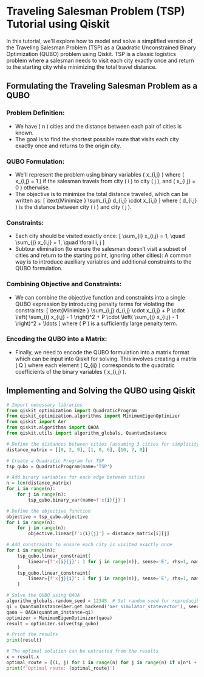 # Traveling Salesman Problem (TSP) Tutorial using Qiskit

In this tutorial, we'll explore how to model and solve a simplified version of the Traveling Salesman Problem (TSP) as a Quadratic Unconstrained Binary Optimization (QUBO) problem using Qiskit. TSP is a classic logistics problem where a salesman needs to visit each city exactly once and return to the starting city while minimizing the total travel distance.

## Formulating the Traveling Salesman Problem as a QUBO

### Problem Definition:
- We have \( n \) cities and the distance between each pair of cities is known.
- The goal is to find the shortest possible route that visits each city exactly once and returns to the origin city.

### QUBO Formulation:
- We'll represent the problem using binary variables \( x_{i,j} \) where \( x_{i,j} = 1 \) if the salesman travels from city \( i \) to city \( j \), and \( x_{i,j} = 0 \) otherwise.
- The objective is to minimize the total distance traveled, which can be written as:
\[ \text{Minimize } \sum_{i,j} d_{i,j} \cdot x_{i,j} \]
where \( d_{i,j} \) is the distance between city \( i \) and city \( j \).

### Constraints:
- Each city should be visited exactly once:
\[ \sum_{i} x_{i,j} = 1, \quad \sum_{j} x_{i,j} = 1, \quad \forall i, j \]
- Subtour elimination (to ensure the salesman doesn’t visit a subset of cities and return to the starting point, ignoring other cities): A common way is to introduce auxiliary variables and additional constraints to the QUBO formulation.

### Combining Objective and Constraints:
- We can combine the objective function and constraints into a single QUBO expression by introducing penalty terms for violating the constraints:
\[ \text{Minimize } \sum_{i,j} d_{i,j} \cdot x_{i,j} + P \cdot \left( \sum_{i} x_{i,j} - 1 \right)^2 + P \cdot \left( \sum_{j} x_{i,j} - 1 \right)^2 + \ldots \]
where \( P \) is a sufficiently large penalty term.

### Encoding the QUBO into a Matrix:
- Finally, we need to encode the QUBO formulation into a matrix format which can be input into Qiskit for solving. This involves creating a matrix \( Q \) where each element \( Q_{ij} \) corresponds to the quadratic coefficients of the binary variables \( x_{i,j} \).

## Implementing and Solving the QUBO using Qiskit

```python
# Import necessary libraries
from qiskit_optimization import QuadraticProgram
from qiskit_optimization.algorithms import MinimumEigenOptimizer
from qiskit import Aer
from qiskit.algorithms import QAOA
from qiskit.utils import algorithm_globals, QuantumInstance

# Define the distances between cities (assuming 3 cities for simplicity)
distance_matrix = [[0, 2, 9], [1, 0, 6], [10, 7, 0]]

# Create a Quadratic Program for TSP
tsp_qubo = QuadraticProgram(name='TSP')

# Add binary variables for each edge between cities
n = len(distance_matrix)
for i in range(n):
    for j in range(n):
        tsp_qubo.binary_var(name=f'x{i}{j}')

# Define the objective function
objective = tsp_qubo.objective
for i in range(n):
    for j in range(n):
        objective.linear[f'x{i}{j}'] = distance_matrix[i][j]

# Add constraints to ensure each city is visited exactly once
for i in range(n):
    tsp_qubo.linear_constraint(
        linear={f'x{i}{j}': 1 for j in range(n)}, sense='E', rhs=1, name=f'visit_city{i}_once'
    )
    tsp_qubo.linear_constraint(
        linear={f'x{j}{i}': 1 for j in range(n)}, sense='E', rhs=1, name=f'leave_city{i}_once'
    )

# Solve the QUBO using QAOA
algorithm_globals.random_seed = 12345  # Set random seed for reproducibility
qi = QuantumInstance(Aer.get_backend('aer_simulator_statevector'), seed_simulator=12345, seed_transpiler=12345)
qaoa = QAOA(quantum_instance=qi)
optimizer = MinimumEigenOptimizer(qaoa)
result = optimizer.solve(tsp_qubo)

# Print the results
print(result)

# The optimal solution can be extracted from the results
x = result.x
optimal_route = [(i, j) for i in range(n) for j in range(n) if x[n*i + j] == 1]
print(f'Optimal route: {optimal_route}')
